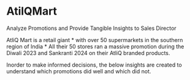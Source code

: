 # AtilQMart
Analyze Promotions and Provide Tangible Insights to Sales Director

AtliQ Mart is a retail giant
      * with over 50 supermarkets in the southern region of India
      * All their 50 stores ran a massive promotion during the Diwali 2023 and Sankranti 2024 on their AtliQ branded products.
 
Inorder to make informed decisions, the below insights are created to understand which promotions did well and which did not. 



